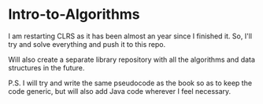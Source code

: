 # Intro-to-Algorithms

I am restarting CLRS as it has been almost an year since I finished it. So, I'll try and solve everything and push it to this repo.

Will also create a separate library repository with all the algorithms and data structures in the future.

P.S. I will try and write the same pseudocode as the book so as to keep the code generic, but will also add Java code wherever I feel necessary.
